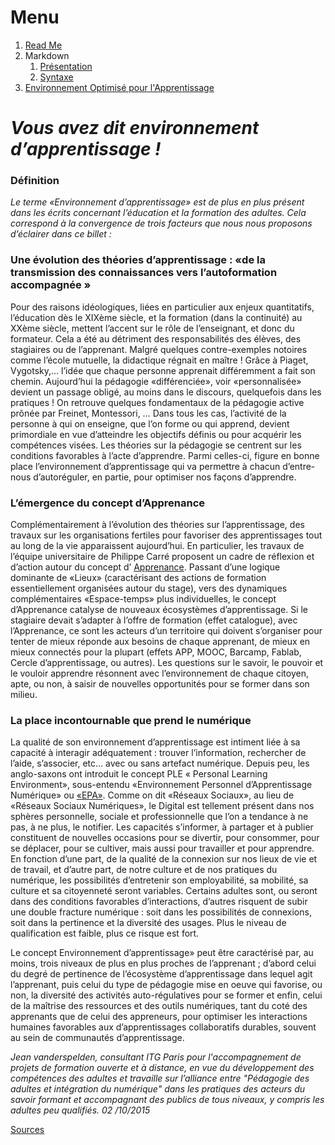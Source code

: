 # Menu
1. [Read Me](https://github.com/kevin-labtani/exercice-markdown)
1. Markdown
    1. [Présentation](https://github.com/kevin-labtani/exercice-markdown/blob/master/Markdown.md)
    1. [Syntaxe](https://github.com/kevin-labtani/exercice-markdown/blob/master/Markdown-Syntaxe.md)
1. [Environnement Optimisé pour l'Apprentissage](https://github.com/kevin-labtani/exercice-markdown/blob/master/EOA.md)

# *Vous avez dit environnement d’apprentissage !*


### Définition
*Le terme «Environnement d’apprentissage» est de plus en plus présent dans les écrits concernant l’éducation et la formation des adultes. Cela correspond à la convergence de trois facteurs que nous nous proposons d’éclairer dans ce billet :*

### Une évolution des théories d’apprentissage : «de la transmission des connaissances vers l’autoformation accompagnée »

Pour des raisons idéologiques, liées en particulier aux enjeux quantitatifs, l’éducation dès le XIXème siècle, et la formation (dans la continuité) au XXème siècle, mettent l’accent sur le rôle de l’enseignant, et donc du formateur. Cela a été au détriment des responsabilités des élèves, des stagiaires ou de l’apprenant. Malgré quelques contre-exemples notoires comme l’école mutuelle, la didactique régnait en maître ! Grâce à Piaget, Vygotsky,… l’idée que chaque personne apprenait différemment a fait son chemin. Aujourd’hui la pédagogie «différenciée», voir «personnalisée» devient un passage obligé, au moins dans le discours, quelquefois dans les pratiques ! On retrouve quelques fondamentaux de la pédagogie active prônée par Freinet, Montessori, … Dans tous les cas, l’activité de la personne à qui on enseigne, que l’on forme ou qui apprend, devient primordiale en vue d’atteindre les objectifs définis ou pour acquérir les compétences visées. Les théories sur la pédagogie se centrent sur les conditions favorables à l’acte d’apprendre. Parmi celles-ci, figure en bonne place l’environnement d’apprentissage qui va permettre à chacun d’entre-nous d’autoréguler, en partie, pour optimiser nos façons d’apprendre.


### L’émergence du concept d’Apprenance

Complémentairement à l’évolution des théories sur l’apprentissage, des travaux sur les organisations fertiles pour favoriser des apprentissages tout au long de la vie apparaissent aujourd’hui. En particulier, les travaux de l’équipe universitaire de Philippe Carré proposent un cadre de réflexion et d’action autour du concept d’ [Apprenance](https://fr.wikipedia.org/wiki/Apprenance>). Passant d’une logique dominante de «Lieux» (caractérisant des actions de formation essentiellement organisées autour du stage), vers des dynamiques complémentaires «Espace-temps» plus individuelles, le concept d’Apprenance catalyse de nouveaux écosystèmes d’apprentissage. Si le stagiaire devait s’adapter à l’offre de formation (effet catalogue), avec l’Apprenance, ce sont les acteurs d’un territoire qui doivent s’organiser pour tenter de mieux réponde aux besoins de chaque apprenant, de mieux en mieux connectés pour la plupart (effets APP, MOOC, Barcamp, Fablab, Cercle d’apprentissage, ou autres). Les questions sur le savoir, le pouvoir et le vouloir apprendre résonnent avec l’environnement de chaque citoyen, apte, ou non, à saisir de nouvelles opportunités pour se former dans son milieu.


### La place incontournable que prend le numérique

La qualité de son environnement d’apprentissage est intiment liée à sa capacité à interagir adéquatement : trouver l’information, rechercher de l’aide, s’associer, etc… avec ou sans artefact numérique. Depuis peu, les anglo-saxons ont introduit le concept PLE « Personal Learning Environment», sous-entendu «Environnement Personnel d’Apprentissage Numérique» ou [«EPA»](https://fr.wikipedia.org/wiki/Environnement_d%27apprentissage_personnel>). Comme on dit «Réseaux Sociaux», au lieu de «Réseaux Sociaux Numériques», le Digital est tellement présent dans nos sphères personnelle, sociale et professionnelle que l’on a tendance à ne pas, à ne plus, le notifier. Les capacités s’informer, à partager et à publier constituent de nouvelles occasions pour se divertir, pour consommer, pour se déplacer, pour se cultiver, mais aussi pour travailler et pour apprendre. En fonction d’une part, de la qualité de la connexion sur nos lieux de vie et de travail, et d’autre part, de notre culture et de nos pratiques du numérique, les possibilités d’entretenir son employabilité, sa mobilité, sa culture et sa citoyenneté seront variables. Certains adultes sont, ou seront dans des conditions favorables d’interactions, d’autres risquent de subir une double fracture numérique : soit dans les possibilités de connexions, soit dans la pertinence et la diversité des usages. Plus le niveau de qualification est faible, plus ce risque est fort.


Le concept Environnement d’apprentissage» peut être caractérisé par, au moins, trois niveaux de plus en plus proches de l’apprenant ; d’abord celui du degré de pertinence de l’écosystème d’apprentissage dans lequel agit l’apprenant, puis celui du type de pédagogie mise en oeuve qui favorise, ou non, la diversité des activités auto-régulatives pour se former et enfin, celui de la maîtrise des ressources et des outils numériques, tant du coté des apprenants que de celui des appreneurs, pour optimiser les interactions humaines favorables aux d’apprentissages collaboratifs durables, souvent au sein de communautés d’apprentissage.

*Jean vanderspelden, consultant ITG Paris pour l'accompagnement de projets de formation ouverte et à distance, en vue du développement des compétences des adultes et  travaille sur l’alliance entre "Pédagogie des adultes et intégration du numérique" dans les pratiques des acteurs du savoir formant et accompagnant des publics de tous niveaux, y compris les adultes peu qualifiés.
02 /10/2015*

[Sources](https://epale.ec.europa.eu/fr/node/14159)

